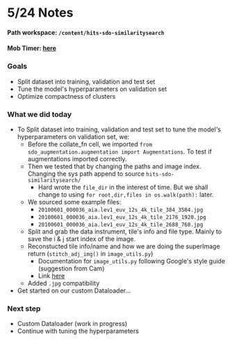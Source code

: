 # 5/24 Notes

#### Path workspace: `/content/hits-sdo-similaritysearch`
#### Mob Timer: [here](https://mobti.me/sunbird)

### Goals
- Split dataset into training, validation and test set
- Tune the model's hyperparameters on validation set
- Optimize compactness of clusters

### What we did today
- To Split dataset into training, validation and test set to tune the model's hyperparameters on validation set, we:
    - Before the collate_fn cell, we imported `from sdo_augmentation.augmentation import Augmentations`. To test if augmentations imported correctly.
    - Then we tested that by changing the paths and image index. Changing the sys path append to source `hits-sdo-similaritysearch/`
        + Hard wrote the `file_dir` in the interest of time. But we shall change to using `for root,dir,files in os.walk(path):` later.
    - We sourced some example files:
        + `20100601_000036_aia.lev1_euv_12s_4k_tile_384_3584.jpg`
        + `20100601_000036_aia.lev1_euv_12s_4k_tile_2176_1920.jpg`
        + `20100601_000036_aia.lev1_euv_12s_4k_tile_2688_768.jpg`
    - Split and grab the data instrument, tile's info and file type. Mainly to save the i & j start index of the image.
    - Reconstucted tile info/name and how we are doing the superImage return (`stitch_adj_img()` in `image_utils.py`)
        + Documentation for `image_utils.py` following Google's style guide (suggestion from Cam)
        + Link [here](https://sphinxcontrib-napoleon.readthedocs.io/en/latest/example_google.html)
    - Added `.jpg` compatibility
- Get started on our custom Dataloader... 

### Next step
- Custom Dataloader (work in progress)
- Continue with tuning the hyperparameters
